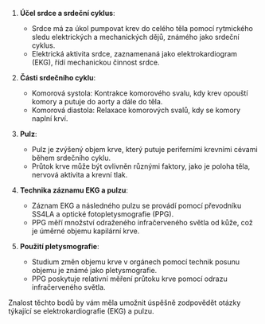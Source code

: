 1. **Účel srdce a srdeční cyklus**:
   - Srdce má za úkol pumpovat krev do celého těla pomocí rytmického sledu elektrických a mechanických dějů, známého jako srdeční cyklus.
   - Elektrická aktivita srdce, zaznamenaná jako elektrokardiogram (EKG), řídí mechanickou činnost srdce.

2. **Části srdečního cyklu**:
   - Komorová systola: Kontrakce komorového svalu, kdy krev opouští komory a putuje do aorty a dále do těla.
   - Komorová diastola: Relaxace komorových svalů, kdy se komory naplní krví.

3. **Pulz**:
   - Pulz je zvýšený objem krve, který putuje periferními krevními cévami během srdečního cyklu.
   - Průtok krve může být ovlivněn různými faktory, jako je poloha těla, nervová aktivita a krevní tlak.

4. **Technika záznamu EKG a pulzu**:
   - Záznam EKG a následného pulzu se provádí pomocí převodníku SS4LA a optické fotopletysmografie (PPG).
   - PPG měří množství odraženého infračerveného světla od kůže, což je úměrné objemu kapilární krve.

5. **Použití pletysmografie**:
   - Studium změn objemu krve v orgánech pomocí technik posunu objemu je známé jako pletysmografie.
   - PPG poskytuje relativní měření průtoku krve pomocí odrazu infračerveného světla.

Znalost těchto bodů by vám měla umožnit úspěšně zodpovědět otázky týkající se elektrokardiografie (EKG) a pulzu.